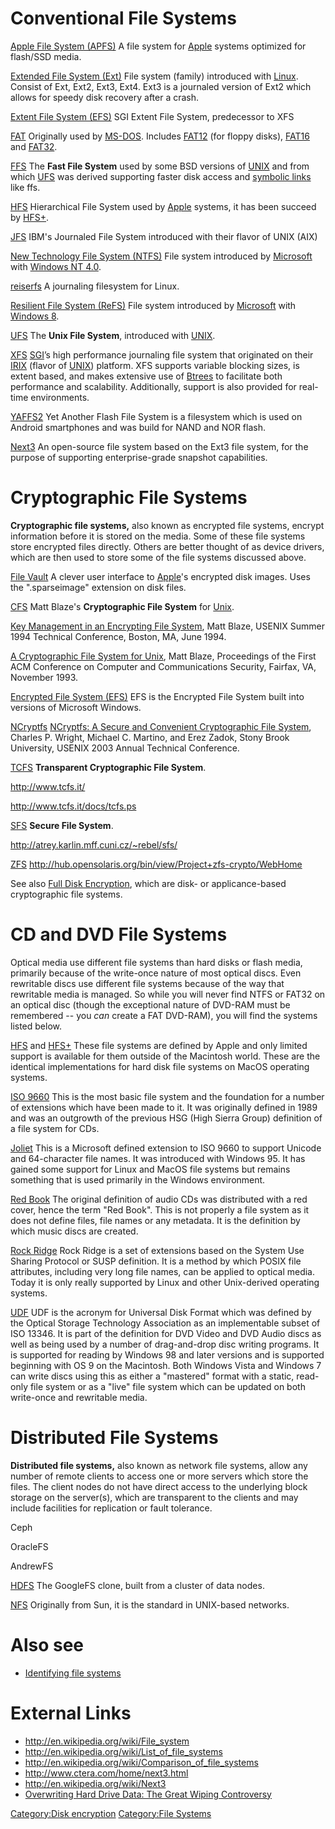 # Conventional File Systems

[Apple File System (APFS)](Apple_File_System_(APFS) "wikilink")
A file system for [Apple](Apple "wikilink") systems optimized for
flash/SSD media.

<!-- -->

[Extended File System (Ext)](Extended_File_System_(Ext) "wikilink")
File system (family) introduced with [Linux](Linux "wikilink"). Consist
of Ext, Ext2, Ext3, Ext4. Ext3 is a journaled version of Ext2 which
allows for speedy disk recovery after a crash.

<!-- -->

[Extent File System (EFS)](https://en.wikipedia.org/wiki/Extent_File_System)
SGI Extent File System, predecessor to XFS

<!-- -->

[FAT](FAT "wikilink")
Originally used by [MS-DOS](MS-DOS "wikilink"). Includes
[FAT12](FAT12 "wikilink") (for floppy disks), [FAT16](FAT16 "wikilink")
and [FAT32](FAT32 "wikilink").

<!-- -->

[FFS](Ffs "wikilink")
The **Fast File System** used by some BSD versions of
[UNIX](UNIX "wikilink") and from which [UFS](UFS "wikilink") was derived
supporting faster disk access and [symbolic
links](symbolic_link "wikilink") like ffs.

<!-- -->

[HFS](HFS "wikilink")
Hierarchical File System used by [Apple](Apple "wikilink") systems, it
has been succeed by [HFS+](HFS+ "wikilink").

<!-- -->

[JFS](JFS "wikilink")
IBM's Journaled File System introduced with their flavor of UNIX (AIX)

<!-- -->

[New Technology File System (NTFS)](New_Technology_File_System_(NTFS) "wikilink")
File system introduced by [Microsoft](Microsoft "wikilink") with
[Windows NT 4.0](Windows "wikilink").

<!-- -->

[reiserfs](reiserfs "wikilink")
A journaling filesystem for Linux.

<!-- -->

[Resilient File System (ReFS)](Resilient_File_System_(ReFS) "wikilink")
File system introduced by [Microsoft](Microsoft "wikilink") with
[Windows 8](Windows "wikilink").

<!-- -->

[UFS](Ufs "wikilink")
The **Unix File System**, introduced with [UNIX](UNIX "wikilink").

<!-- -->

[XFS](XFS "wikilink")
[SGI](SGI "wikilink")’s high performance journaling file system that
originated on their [IRIX](IRIX "wikilink") (flavor of
[UNIX](UNIX "wikilink")) platform. XFS supports variable blocking sizes,
is extent based, and makes extensive use of [Btrees](Btree "wikilink")
to facilitate both performance and scalability. Additionally, support is
also provided for real-time environments.

<!-- -->

[YAFFS2](YAFFS2 "wikilink")
Yet Another Flash File System is a filesystem which is used on Android
smartphones and was build for NAND and NOR flash.

<!-- -->

[Next3](Next3 "wikilink")
An open-source file system based on the Ext3 file system, for the
purpose of supporting enterprise-grade snapshot capabilities.

# Cryptographic File Systems

**Cryptographic file systems,** also known as encrypted file systems,
encrypt information before it is stored on the media. Some of these file
systems store encrypted files directly. Others are better thought of as
device drivers, which are then used to store some of the file systems
discussed above.

[File Vault](File_Vault "wikilink")
A clever user interface to [Apple](Apple "wikilink")'s encrypted disk
images. Uses the ".sparseimage" extension on disk files.

<!-- -->

[CFS](CFS "wikilink")
Matt Blaze's **Cryptographic File System** for [Unix](Unix "wikilink").

[Key Management in an Encrypting File
System](http://www.crypto.com/papers/cfskey.pdf), Matt Blaze, USENIX
Summer 1994 Technical Conference, Boston, MA, June 1994.

[A Cryptographic File System for
Unix](http://www.crypto.com/papers/cfs.pdf), Matt Blaze, Proceedings of
the First ACM Conference on Computer and Communications Security,
Fairfax, VA, November 1993.

<!-- -->

[Encrypted File System (EFS)](Windows_Encrypted_File_System "wikilink")
EFS is the Encrypted File System built into versions of Microsoft
Windows.

<!-- -->

[NCryptfs](NCryptfs "wikilink")
[NCryptfs: A Secure and Convenient Cryptographic File
System](http://www.fsl.cs.sunysb.edu/docs/ncryptfs/ncryptfs.pdf),
Charles P. Wright, Michael C. Martino, and Erez Zadok, Stony Brook
University, USENIX 2003 Annual Technical Conference.

<!-- -->

[TCFS](TCFS "wikilink")
**Transparent Cryptographic File System**.

<http://www.tcfs.it/>

<http://www.tcfs.it/docs/tcfs.ps>

<!-- -->

[SFS](SFS "wikilink")
**Secure File System**.

<http://atrey.karlin.mff.cuni.cz/~rebel/sfs/>

<!-- -->

[ZFS](ZFS "wikilink")
<http://hub.opensolaris.org/bin/view/Project+zfs-crypto/WebHome>

See also [Full Disk Encryption](Full_Disk_Encryption "wikilink"), which
are disk- or applicance-based cryptographic file systems.

# CD and DVD File Systems

Optical media use different file systems than hard disks or flash media,
primarily because of the write-once nature of most optical discs. Even
rewritable discs use different file systems because of the way that
rewritable media is managed. So while you will never find NTFS or FAT32
on an optical disc (though the exceptional nature of DVD-RAM must be
remembered -- you *can* create a FAT DVD-RAM), you will find the systems
listed below.

[HFS](HFS "wikilink") and [HFS+](HFS+ "wikilink")
These file systems are defined by Apple and only limited support is available for them outside of the Macintosh world. These are the identical implementations for hard disk file systems on MacOS operating systems.

<!-- -->

[ISO 9660](ISO_9660 "wikilink")
This is the most basic file system and the foundation for a number of
extensions which have been made to it. It was originally defined in 1989
and was an outgrowth of the previous HSG (High Sierra Group) definition
of a file system for CDs.

<!-- -->

[Joliet](Joliet "wikilink")
This is a Microsoft defined extension to ISO 9660 to support Unicode and
64-character file names. It was introduced with Windows 95. It has
gained some support for Linux and MacOS file systems but remains
something that is used primarily in the Windows environment.

<!-- -->

[Red Book](Red_Book "wikilink")
The original definition of audio CDs was distributed with a red cover,
hence the term "Red Book". This is not properly a file system as it does
not define files, file names or any metadata. It is the definition by
which music discs are created.

<!-- -->

[Rock Ridge](Rock_Ridge "wikilink")
Rock Ridge is a set of extensions based on the System Use Sharing
Protocol or SUSP definition. It is a method by which POSIX file
attributes, including very long file names, can be applied to optical
media. Today it is only really supported by Linux and other Unix-derived
operating systems.

<!-- -->

[UDF](UDF "wikilink")
UDF is the acronym for Universal Disk Format which was defined by the
Optical Storage Technology Association as an implementable subset of
ISO 13346. It is part of the definition for DVD Video and DVD Audio
discs as well as being used by a number of drag-and-drop disc writing
programs. It is supported for reading by Windows 98 and later versions
and is supported beginning with OS 9 on the Macintosh. Both Windows
Vista and Windows 7 can write discs using this as either a "mastered"
format with a static, read-only file system or as a "live" file system
which can be updated on both write-once and rewritable media.

# Distributed File Systems

**Distributed file systems,** also known as network file systems, allow
any number of remote clients to access one or more servers which store
the files. The client nodes do not have direct access to the underlying
block storage on the server(s), which are transparent to the clients and
may include facilities for replication or fault tolerance.

Ceph

OracleFS

AndrewFS

[HDFS](Hadoop_Distributed_File_System "wikilink")
The GoogleFS clone, built from a cluster of data nodes.

<!-- -->

[NFS](Network_File_System "wikilink")
Originally from Sun, it is the standard in UNIX-based networks.

# Also see

- [Identifying file systems](Identifying_file_systems "wikilink")

# External Links

- <http://en.wikipedia.org/wiki/File_system>
- <http://en.wikipedia.org/wiki/List_of_file_systems>
- <http://en.wikipedia.org/wiki/Comparison_of_file_systems>
- <http://www.ctera.com/home/next3.html>
- <http://en.wikipedia.org/wiki/Next3>
- [Overwriting Hard Drive Data: The Great Wiping
  Controversy](http://www.springerlink.com/content/408263ql11460147/)

[Category:Disk encryption](Category:Disk_encryption "wikilink")
[Category:File Systems](Category:File_Systems "wikilink")
